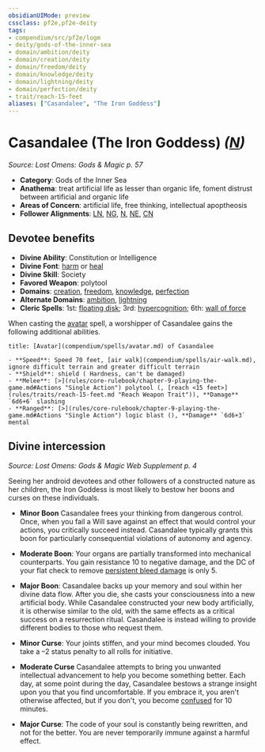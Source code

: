 ```yaml
---
obsidianUIMode: preview
cssclass: pf2e,pf2e-deity
tags:
- compendium/src/pf2e/logm
- deity/gods-of-the-inner-sea
- domain/ambition/deity
- domain/creation/deity
- domain/freedom/deity
- domain/knowledge/deity
- domain/lightning/deity
- domain/perfection/deity
- trait/reach-15-feet
aliases: ["Casandalee", "The Iron Goddess"]
---
```

# Casandalee (The Iron Goddess) *([N](rules/traits/n-b1.md "Neutral Alignment Trait"))*  
*Source: Lost Omens: Gods & Magic p. 57*  

- **Category**: Gods of the Inner Sea
- **Anathema**: treat artificial life as lesser than organic life, foment distrust between artificial and organic life
- **Areas of Concern**: artificial life, free thinking, intellectual apoptheosis
- **Follower Alignments**: [LN](rules/traits/ln-b1.md "Lawful Neutral Alignment Trait"), [NG](rules/traits/ng-b1.md "Neutral Good Alignment Trait"), [N](rules/traits/n-b1.md "Neutral Alignment Trait"), [NE](rules/traits/ne-b1.md "Neutral Evil Alignment Trait"), [CN](rules/traits/cn-b1.md "Chaotic Neutral Alignment Trait")

## Devotee benefits

- **Divine Ability**: Constitution or Intelligence
- **Divine Font**: [harm](harm.md) or [heal](heal.md)
- **Divine Skill**: Society
- **Favored Weapon**: polytool
- **Domains**: [creation](Reference/Compendium/Setting/domains.md#Creation), [freedom](Reference/Compendium/Setting/domains.md#Freedom), [knowledge](Reference/Compendium/Setting/domains.md#Knowledge), [perfection](Reference/Compendium/Setting/domains.md#Perfection)
- **Alternate Domains**: [ambition](Reference/Compendium/Setting/domains.md#Ambition), [lightning](Reference/Compendium/Setting/domains.md#Lightning)
- **Cleric Spells**: 1st: [floating disk](floating-disk.md); 3rd: [hypercognition](hypercognition.md); 6th: [wall of force](wall-of-force.md)

When casting the [avatar](avatar.md) spell, a worshipper of Casandalee gains the following additional abilities.

```ad-embed-avatar
title: [Avatar](compendium/spells/avatar.md) of Casandalee

- **Speed**: Speed 70 feet, [air walk](compendium/spells/air-walk.md), ignore difficult terrain and greater difficult terrain
- **Shield**: shield ( Hardness, can't be damaged)
- **Melee**: [>](rules/core-rulebook/chapter-9-playing-the-game.md#Actions "Single Action") polytool (, [reach <15 feet>](rules/traits/reach-15-feet.md "Reach Weapon Trait")), **Damage** `6d6+6` slashing 
- **Ranged**: [>](rules/core-rulebook/chapter-9-playing-the-game.md#Actions "Single Action") logic blast (), **Damage** `6d6+3` mental 
```

## Divine intercession
*Source: Lost Omens: Gods & Magic Web Supplement p. 4*

Seeing her android devotees and other followers of a constructed nature as her children, the Iron Goddess is most likely to bestow her boons and curses on these individuals.

- **Minor Boon** Casandalee frees your thinking from dangerous control. Once, when you fail a Will save against an effect that would control your actions, you critically succeed instead. Casandalee typically grants this boon for particularly consequential violations of autonomy and agency.
- **Moderate Boon**: Your organs are partially transformed into mechanical counterparts. You gain resistance 10 to negative damage, and the DC of your flat check to remove [persistent bleed damage](conditions.md#Persistent%20Damage) is only 5.
- **Major Boon**: Casandalee backs up your memory and soul within her divine data flow. After you die, she casts your consciousness into a new artificial body. While Casandalee constructed your new body artificially, it is otherwise similar to the old, with the same effects as a critical success on a resurrection ritual. Casandalee is instead willing to provide different bodies to those who request them.

- **Minor Curse**: Your joints stiffen, and your mind becomes clouded. You take a –2 status penalty to all rolls for initiative.
- **Moderate Curse** Casandalee attempts to bring you unwanted intellectual advancement to help you become something better. Each day, at some point during the day, Casandalee bestows a strange insight upon you that you find uncomfortable. If you embrace it, you aren't otherwise affected, but if you don't, you become [confused](conditions.md#Confused) for 10 minutes.
- **Major Curse**: The code of your soul is constantly being rewritten, and not for the better. You are never temporarily immune against a harmful effect.